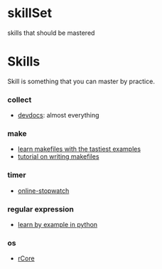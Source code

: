 # skillSet
skills that should be mastered
# Skills
Skill is something that you can master by practice.
### collect
- [devdocs](https://devdocs.io/): almost everything
### make
- [learn makefiles with the tastiest examples](https://makefiletutorial.com/)
- [tutorial on writing makefiles](https://www.math.colostate.edu/~yzhou/computer/writemakefile.html)
### timer
- [online-stopwatch](https://www.online-stopwatch.com/timer/10minutes/)
### regular expression
- [learn by example in python](https://learnbyexample.github.io/py_regular_expressions/cover.html)
### os
- [rCore](https://rcore-os.cn/rCore-Tutorial-Book-v3/)


